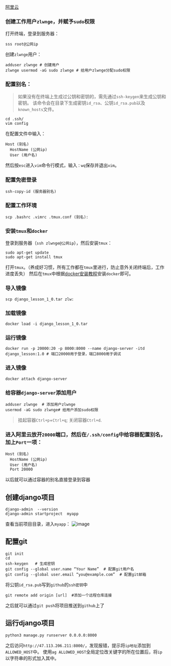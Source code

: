 [阿里云](https://cn.aliyun.com/) 
### 创建工作用户`zlwnge`，并赋予`sudo`权限
打开终端，登录到服务器：
```
sss root@公网ip
```
创建`zlwnge`用户：
```
adduser zlwnge # 创建用户
zlwnge usermod -aG sudo zlwnge # 给用户zlwnge分配sudo权限
```
### 配置别名：
>如果没有在终端上生成过公钥和密钥的，需先通过`ssh-keygen`来生成公钥和密钥。
>该命令会在目录下生成密钥`id_rsa`、公钥`id_rsa.pub`以及`known_hosts`文件。

```
cd .ssh/
vim config
```
在配置文件中输入：
```
Host (别名)
  HostName (公网ip)
  User (用户名)
```
然后按`esc`进入`vim`命令行模式，输入`：wq`保存并退出`vim`。

### 配置免密登录
```
ssh-copy-id (服务器别名)
```

### 配置工作环境
```
scp .bashrc .vimrc .tmux.conf (别名):
```
### 安装`tmux`和`docker`
登录到服务器（`ssh zlwnge@公网ip`），然后安装`tmux`：
```
sudo apt-get update
sudo apt-get install tmux
```
打开`tmux`。（养成好习惯，所有工作都在`tmux`里进行，防止意外关闭终端后，工作进度丢失）
然后在`tmux`中根据[docker安装教程](https://docs.docker.com/engine/install/ubuntu/)安装`docker`即可。



### 导入镜像
```
scp django_lesson_1_0.tar zlw:
```

### 加载镜像
```
docker load -i django_lesson_1_0.tar
```

### 运行镜像
```
docker run -p 20000:20 -p 8000:8000 --name django-server -itd django_lesson:1.0 # 端口20000用于登录，端口8000用于调试
```


### 进入镜像
```
docker attach django-server
```

### 给容器`django-server`添加用户
```
adduser zlwnge  # 添加用户zlwnge
usermod -aG sudo zlwnge# 给用户添加sudo权限
```

> 挂起容器`Ctrl+p`+`Ctrl+q`;
> 关闭容器`Ctrl+d`.


### 进入阿里云放开`20000`端口，然后在`/.ssh/config`中给容器配置别名，加上`Port`一项：
```
Host (别名)
  HostName (公网ip)
  User (用户名)
  Port 20000
```

以后就可以通过容器的别名直接登录到容器


## 创建django项目
```
django-admin  --version
django-admin startproject  myapp
```
查看当前项目目录，进入`myapp`：
![image](https://user-images.githubusercontent.com/34792225/175507101-52578c4f-4b54-46f6-90f6-83efa4e10bf6.png)


## 配置git

```
git init
cd
ssh-keygen   # 生成密钥
git config --global user.name “Your Name”  # 配置git用户名
git config --global user.email “you@example.com”  # 配置git邮箱
```
将公钥`id_rsa.pub`写到`github`的`ssh密钥`中
```
git remote add origin [url]  #添加一个远程仓库连接
```
之后就可以通过`git push`将项目推送到`github`上了

## 运行django项目
```
python3 manage.py runserver 0.0.0.0:8000
```
之后访问`http://47.113.206.211:8000/`，发现报错，提示将`ip地址`添加到`ALLOWED_HOST`中。
使用`ag ALLOWED_HOST`全局定位改关键字的所在位置后，将`ip`以字符串的形式加入其中。
